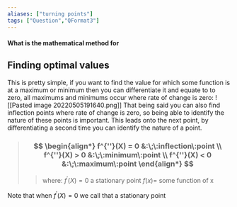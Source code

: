 ```yaml
---
aliases: ["turning points"]
tags: ["Question","QFormat3"]
---
```


#### What is the mathematical method for
## Finding optimal values
This is pretty simple, if you want to find the value for which some function is at a maximum or minimum then you can differentiate it and equate to to zero, all maximums and minimums occur where rate of change is zero:
![[Pasted image 20220505191640.png]]
That being said you can also find inflection points where rate of change is zero, so being able to identify the nature of these points is important. This leads onto the next point, by differentiating a second time you can identify the nature of a point.
> ### $$ \begin{align*} f^{''}(X) = 0 &:\;\:inflection\:point \\ f^{''}(X) > 0 &:\;\:minimum\:point \\ f^{''}(X) < 0 &:\;\:maximum\:point \end{align*} $$ 
>> where:
>> $f^{'}(X)=0$ a stationary point
>> $f(x)=$ some function of x

Note that when $f^{'}(X)=0$ we call that a stationary point